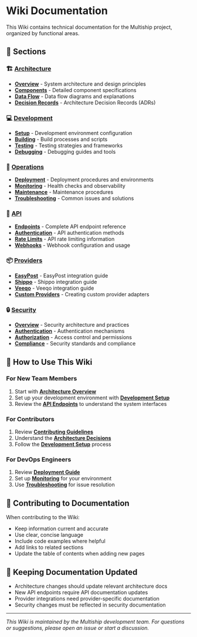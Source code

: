 # Wiki Documentation

This Wiki contains technical documentation for the Multiship project, organized by functional areas.

## 📖 Sections

### 🏗️ [Architecture](./architecture/)
- **[Overview](./architecture/overview.md)** - System architecture and design principles
- **[Components](./architecture/components.md)** - Detailed component specifications
- **[Data Flow](./architecture/data-flow.md)** - Data flow diagrams and explanations
- **[Decision Records](./architecture/decisions.md)** - Architecture Decision Records (ADRs)

### 💻 [Development](./development/)
- **[Setup](./development/setup.md)** - Development environment configuration
- **[Building](./development/building.md)** - Build processes and scripts
- **[Testing](./development/testing.md)** - Testing strategies and frameworks
- **[Debugging](./development/debugging.md)** - Debugging guides and tools

### 🚀 [Operations](./operations/)
- **[Deployment](./operations/deployment.md)** - Deployment procedures and environments
- **[Monitoring](./operations/monitoring.md)** - Health checks and observability
- **[Maintenance](./operations/maintenance.md)** - Maintenance procedures
- **[Troubleshooting](./operations/troubleshooting.md)** - Common issues and solutions

### 🔌 [API](./api/)
- **[Endpoints](./api/endpoints.md)** - Complete API endpoint reference
- **[Authentication](./api/authentication.md)** - API authentication methods
- **[Rate Limits](./api/rate-limits.md)** - API rate limiting information
- **[Webhooks](./api/webhooks.md)** - Webhook configuration and usage

### 📦 [Providers](./providers/)
- **[EasyPost](./providers/easypost.md)** - EasyPost integration guide
- **[Shippo](./providers/shippo.md)** - Shippo integration guide
- **[Veeqo](./providers/veeqo.md)** - Veeqo integration guide
- **[Custom Providers](./providers/custom.md)** - Creating custom provider adapters

### 🔒 [Security](./security/)
- **[Overview](./security/overview.md)** - Security architecture and practices
- **[Authentication](./security/authentication.md)** - Authentication mechanisms
- **[Authorization](./security/authorization.md)** - Access control and permissions
- **[Compliance](./security/compliance.md)** - Security standards and compliance

## 🎯 How to Use This Wiki

### For New Team Members
1. Start with **[Architecture Overview](./architecture/overview.md)**
2. Set up your development environment with **[Development Setup](./development/setup.md)**
3. Review the **[API Endpoints](./api/endpoints.md)** to understand the system interfaces

### For Contributors
1. Review **[Contributing Guidelines](../../../contributing/README.md)**
2. Understand the **[Architecture Decisions](./architecture/decisions.md)**
3. Follow the **[Development Setup](./development/setup.md)** process

### For DevOps Engineers
1. Review **[Deployment Guide](./operations/deployment.md)**
2. Set up **[Monitoring](./operations/monitoring.md)** for your environment
3. Use **[Troubleshooting](./operations/troubleshooting.md)** for issue resolution

## 📝 Contributing to Documentation

When contributing to the Wiki:
- Keep information current and accurate
- Use clear, concise language
- Include code examples where helpful
- Add links to related sections
- Update the table of contents when adding new pages

## 🔄 Keeping Documentation Updated

- Architecture changes should update relevant architecture docs
- New API endpoints require API documentation updates
- Provider integrations need provider-specific documentation
- Security changes must be reflected in security documentation

---

*This Wiki is maintained by the Multiship development team. For questions or suggestions, please open an issue or start a discussion.*